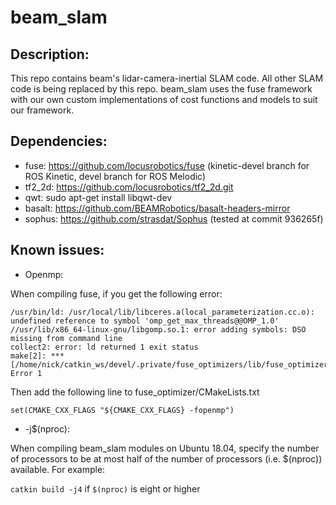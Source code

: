 # beam_slam

## Description:

This repo contains beam's lidar-camera-inertial SLAM code. All other SLAM code is being replaced by this repo. beam_slam uses the fuse framework with our own custom implementations of cost functions and models to suit our framework.

## Dependencies:

* fuse: https://github.com/locusrobotics/fuse (kinetic-devel branch for ROS Kinetic, devel branch for ROS Melodic)
* tf2_2d: https://github.com/locusrobotics/tf2_2d.git
* qwt: sudo apt-get install libqwt-dev
* basalt: https://github.com/BEAMRobotics/basalt-headers-mirror
* sophus: https://github.com/strasdat/Sophus (tested at commit 936265f)

## Known issues:

* Openmp:

When compiling fuse, if you get the following error:

```
/usr/bin/ld: /usr/local/lib/libceres.a(local_parameterization.cc.o): undefined reference to symbol 'omp_get_max_threads@@OMP_1.0'
//usr/lib/x86_64-linux-gnu/libgomp.so.1: error adding symbols: DSO missing from command line
collect2: error: ld returned 1 exit status
make[2]: *** [/home/nick/catkin_ws/devel/.private/fuse_optimizers/lib/fuse_optimizers/fixed_lag_smoother_node] Error 1
```
Then add the following line to fuse_optimizer/CMakeLists.txt

```
set(CMAKE_CXX_FLAGS "${CMAKE_CXX_FLAGS} -fopenmp")

```
* -j$(nproc):

When compiling beam_slam modules on Ubuntu 18.04, specify the number of processors to be at most half of the number of processors (i.e. $(nproc)) available. For example:

`catkin build -j4` if `$(nproc)` is eight or higher

